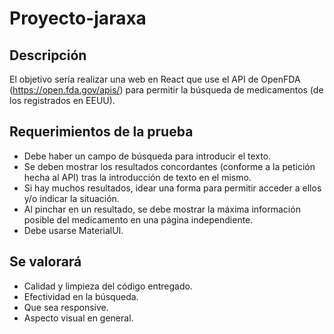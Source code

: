 # Proyecto-jaraxa

## Descripción

El objetivo sería realizar una web en React que use el API de OpenFDA (https://open.fda.gov/apis/) para permitir la búsqueda de medicamentos (de los registrados en EEUU).

## Requerimientos de la prueba

- Debe haber un campo de búsqueda para introducir el texto.
- Se deben mostrar los resultados concordantes (conforme a la petición hecha al API) tras la introducción de texto en el mismo.
- Si hay muchos resultados, idear una forma para permitir acceder a ellos y/o indicar la situación.
- Al pinchar en un resultado, se debe mostrar la máxima información posible del medicamento en una página independiente.
- Debe usarse MaterialUI.

## Se valorará

- Calidad y limpieza del código entregado.
- Efectividad en la búsqueda.
- Que sea responsive.
- Aspecto visual en general.
